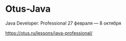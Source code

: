 # Otus-Java

Java Developer. Professional 27 февраля — 8 октября

https://otus.ru/lessons/java-professional/

